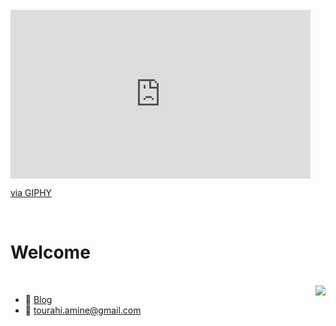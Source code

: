 <br>

<iframe src="https://giphy.com/embed/9gjNtEX1JwcyA" width="480" height="270" frameBorder="0" class="giphy-embed" allowFullScreen></iframe><p><a href="https://giphy.com/gifs/cakeday-tried-res-9gjNtEX1JwcyA">via GIPHY</a></p>

<br>

<h1 align="left">Welcome</h1>

<br>

<img align="right" src="https://github-readme-stats.vercel.app/api?username=Tourahi&show_icons=true&icon_color=5194F0&text_color=718096&bg_color=ffffff&hide_title=true&hide_border=true&count_private=true&include_all_commits=true" />

-  📕 [Blog](https://marodungeon.neocities.org)
-  📧 tourahi.amine@gmail.com

